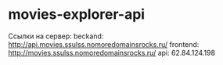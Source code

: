 # movies-explorer-api
Ссылки на сервер: 
  beckand: http://api.movies.ssulss.nomoredomainsrocks.ru/
  frontend: http://movies.ssulss.nomoredomainsrocks.ru/
  api: 62.84.124.198

